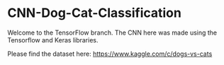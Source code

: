 # CNN-Dog-Cat-Classification

Welcome to the TensorFlow branch. The CNN here was made using the Tensorflow and Keras libraries.

Please find the dataset here: https://www.kaggle.com/c/dogs-vs-cats
